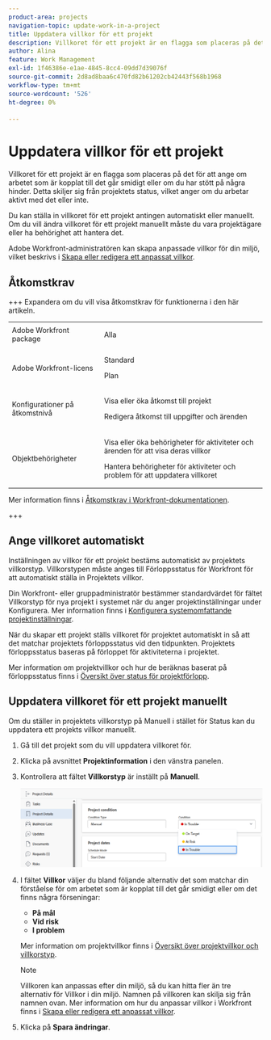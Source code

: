 ```yaml
---
product-area: projects
navigation-topic: update-work-in-a-project
title: Uppdatera villkor för ett projekt
description: Villkoret för ett projekt är en flagga som placeras på det för att ange om arbetet som är kopplat till det går smidigt eller om du har stött på några hinder. Detta skiljer sig från projektets status, vilket anger om du arbetar aktivt med det eller inte.
author: Alina
feature: Work Management
exl-id: 1f46386e-e1ae-4845-8cc4-09dd7d39076f
source-git-commit: 2d8ad8baa6c470fd82b61202cb42443f568b1968
workflow-type: tm+mt
source-wordcount: '526'
ht-degree: 0%

---
```


# Uppdatera villkor för ett projekt

Villkoret för ett projekt är en flagga som placeras på det för att ange om arbetet som är kopplat till det går smidigt eller om du har stött på några hinder. Detta skiljer sig från projektets status, vilket anger om du arbetar aktivt med det eller inte.

Du kan ställa in villkoret för ett projekt antingen automatiskt eller manuellt. Om du vill ändra villkoret för ett projekt manuellt måste du vara projektägare eller ha behörighet att hantera det.

Adobe Workfront-administratören kan skapa anpassade villkor för din miljö, vilket beskrivs i [Skapa eller redigera ett anpassat villkor](../../../administration-and-setup/customize-workfront/create-manage-custom-conditions/create-edit-custom-conditions.md).

## Åtkomstkrav

+++ Expandera om du vill visa åtkomstkrav för funktionerna i den här artikeln. 

<table style="table-layout:auto"> 
 <col> 
 <col> 
 <tbody> 
  <tr> 
   <td role="rowheader">Adobe Workfront package</td> 
   <td><p>Alla</p> </td> 
  </tr> 
  <tr> 
   <td role="rowheader">Adobe Workfront-licens</td> 
   <td> 
  <p>Standard</p>
   <p>Plan</p>
    </td> 
  </tr> 
  <tr> 
   <td role="rowheader">Konfigurationer på åtkomstnivå</td> 
   <td> <p>Visa eller öka åtkomst till projekt</p> <p>Redigera åtkomst till uppgifter och ärenden </p> </td> 
  </tr> 
  <tr> 
   <td role="rowheader">Objektbehörigheter</td> 
   <td> <p>Visa eller öka behörigheter för aktiviteter och ärenden för att visa deras villkor</p>
   <p>Hantera behörigheter för aktiviteter och problem för att uppdatera villkoret</p>
     </td> 
  </tr> 
 </tbody> 
</table>

Mer information finns i [Åtkomstkrav i Workfront-dokumentationen](/help/quicksilver/administration-and-setup/add-users/access-levels-and-object-permissions/access-level-requirements-in-documentation.md).

+++

<!--Old:

<table style="table-layout:auto"> 
 <col> 
 <col> 
 <tbody> 
  <tr> 
   <td role="rowheader">Adobe Workfront plan</td> 
   <td><p>Any</p> </td> 
  </tr> 
  <tr> 
   <td role="rowheader">Adobe Workfront license*</td> 
   <td> 
   
   For the new licenses:
  <p>Standard</p>
   
   For current licenses:
   <ul><li><p>Plan</p>
    </td> 
  </tr> 
  <tr> 
   <td role="rowheader">Access level configurations</td> 
   <td> <p>View or higher access to projects</p> <p>Edit access to tasks and issues </p> </td> 
  </tr> 
  <tr> 
   <td role="rowheader">Object permissions</td> 
   <td> <p>View or higher permissions on tasks and issues to view their Condition</p>
   <p>Manage permissions on tasks and issues to update the Condition</p>
     </td> 
  </tr> 
 </tbody> 
</table>-->

## Ange villkoret automatiskt

Inställningen av villkor för ett projekt bestäms automatiskt av projektets villkorstyp. Villkorstypen måste anges till Förloppsstatus för Workfront för att automatiskt ställa in Projektets villkor.

Din Workfront- eller gruppadministratör bestämmer standardvärdet för fältet Villkorstyp för nya projekt i systemet när du anger projektinställningar under Konfigurera. Mer information finns i [Konfigurera systemomfattande projektinställningar](../../../administration-and-setup/set-up-workfront/configure-system-defaults/set-project-preferences.md).

När du skapar ett projekt ställs villkoret för projektet automatiskt in så att det matchar projektets förloppsstatus vid den tidpunkten. Projektets förloppsstatus baseras på förloppet för aktiviteterna i projektet.

Mer information om projektvillkor och hur de beräknas baserat på förloppsstatus finns i [Översikt över status för projektförlopp](../../../manage-work/projects/planning-a-project/project-progress-status.md).

## Uppdatera villkoret för ett projekt manuellt

Om du ställer in projektets villkorstyp på Manuell i stället för Status kan du uppdatera ett projekts villkor manuellt.

1. Gå till det projekt som du vill uppdatera villkoret för.
1. Klicka på avsnittet **Projektinformation** i den vänstra panelen.

1. Kontrollera att fältet **Villkorstyp** är inställt på **Manuell**.

   ![](assets/project-details-overview-select-condition.png)

1. I fältet **Villkor** väljer du bland följande alternativ det som matchar din förståelse för om arbetet som är kopplat till det går smidigt eller om det finns några förseningar:

   * **På mål**
   * **Vid risk**
   * **I problem**

   Mer information om projektvillkor finns i [Översikt över projektvillkor och villkorstyp](../../../manage-work/projects/manage-projects/project-condition-and-condition-type.md).

   >[!NOTE]
   >
   >Villkoren kan anpassas efter din miljö, så du kan hitta fler än tre alternativ för Villkor i din miljö. Namnen på villkoren kan skilja sig från namnen ovan. Mer information om hur du anpassar villkor i Workfront finns i [Skapa eller redigera ett anpassat villkor](../../../administration-and-setup/customize-workfront/create-manage-custom-conditions/create-edit-custom-conditions.md).

1. Klicka på **Spara ändringar**.
